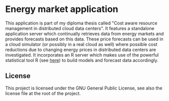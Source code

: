 # Energy market application


This application is part of my diploma thesis called "Cost aware resource management in distributed cloud data centers". 
It features a standalone application server which continually retrieves data from energy markets and provides forecasts based on this data. 
These price forecasts can be used in a cloud simulator (or possibly in a real cloud as well) where possible cost reductions due to changing energy prices in distributed data centers are investigated. 
It incorporates an R server which makes use of the powerful statistical tool R (see <a href="http://www.r-project.org/">here</a>) to build models and forecast data accordingly. 



## License

This project is licensed under the GNU General Public License, see also the license file at the root of the project. 
